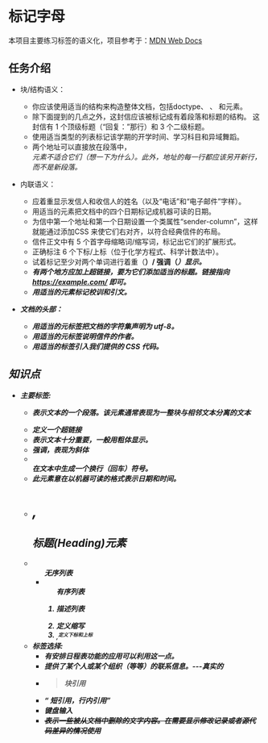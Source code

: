 # 标记字母

本项目主要练习标签的语义化，项目参考于：[MDN Web Docs](https://developer.mozilla.org/zh-CN/docs/Learn/HTML/Introduction_to_HTML/Marking_up_a_letter)

## 任务介绍

- 块/结构语义：
  - 你应该使用适当的结构来构造整体文档，包括doctype、<html> 、 <head>和<body>元素。
  - 除下面提到的几点之外，这封信应该被标记成有着段落和标题的结构。 这封信有 1 个顶级标题（“回复：”那行）和 3 个二级标题。
  - 使用适当类型的列表标记该学期的开学时间、学习科目和异域舞蹈。
  - 两个地址可以直接放在段落中，<address> 元素不适合它们（想一下为什么）。此外，地址的每一行都应该另开新行，而不是新段落。

- 内联语义：
  - 应着重显示发信人和收信人的姓名（以及“电话”和“电子邮件”字样）。
  - 用适当的元素把文档中的四个日期标记成机器可读的日期。
  - 为信中第一个地址和第一个日期设置一个类属性“sender-column”，这样就能通过添加CSS 来使它们右对齐，以符合经典信件的布局。
  - 信件正文中有 5 个首字母缩略词/缩写词，标记出它们的扩展形式。
  - 正确标注 6 个下标/上标（位于化学方程式、科学计数法中）。
  - 试着标记至少对两个单词进行着重（<strong>）/ 强调（<em>）显示。
  - 有两个地方应加上超链接，要为它们添加适当的标题。链接指向 https://example.com/ 即可。
  - 用适当的元素标记校训和引文。

- 文档的头部：
  - 用适当的元标签把文档的字符集声明为 utf-8。
  - 用适当的元标签说明信件的作者。
  - 用适当的标签引入我们提供的 CSS 代码。

## 知识点

- 主要标签:
  - <p> 表示文本的一个段落。该元素通常表现为一整块与相邻文本分离的文本
  - <a> 定义一个超链接
  - <strong> 表示文本十分重要，一般用粗体显示。
  - <em> 强调，表现为斜体
  - <br> 在文本中生成一个换行（回车）符号。
  - <time> 此元素意在以机器可读的格式表示日期和时间。
  - <h1>,<h2> 标题(Heading)元素
  - <ul> 无序列表
  - <ol> 有序列表
  - <dl> 描述列表
  - <abbr> 定义缩写
  - <sub>,<sup>定义下标和上标
- 标签选择:
  - <time> 有安排日程表功能的应用可以利用这一点。
  - <address>  提供了某个人或某个组织（等等）的联系信息。---真实的
  - <blockquote> 块引用
  - <q> 短引用，行内引用
  - <kbd> 键盘输入
  - <del> 表示一些被从文档中删除的文字内容。在需要显示修改记录或者源代码差异的情况使用
  
